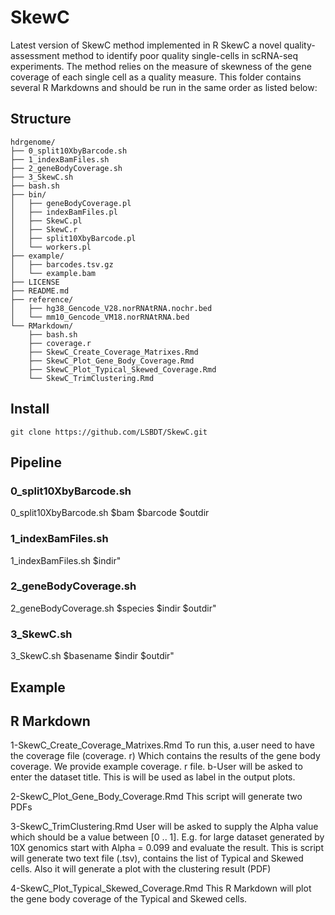 # SkewC
Latest version of SkewC method implemented in R SkewC a novel quality-assessment method to identify poor quality single-cells in scRNA-seq experiments.
The method relies on the measure of skewness of the gene coverage of each single cell as a quality measure. This folder contains several R Markdowns and should be run in the same order as listed below:

## Structure
```
hdrgenome/
├── 0_split10XbyBarcode.sh
├── 1_indexBamFiles.sh
├── 2_geneBodyCoverage.sh
├── 3_SkewC.sh
├── bash.sh
├── bin/
│   ├── geneBodyCoverage.pl
│   ├── indexBamFiles.pl
│   ├── SkewC.pl
│   ├── SkewC.r
│   ├── split10XbyBarcode.pl
│   └── workers.pl
├── example/
│   ├── barcodes.tsv.gz
│   └── example.bam
├── LICENSE
├── README.md
├── reference/
│   ├── hg38_Gencode_V28.norRNAtRNA.nochr.bed
│   └── mm10_Gencode_VM18.norRNAtRNA.bed
└── RMarkdown/
    ├── bash.sh
    ├── coverage.r
    ├── SkewC_Create_Coverage_Matrixes.Rmd
    ├── SkewC_Plot_Gene_Body_Coverage.Rmd
    ├── SkewC_Plot_Typical_Skewed_Coverage.Rmd
    └── SkewC_TrimClustering.Rmd
```

## Install
```
git clone https://github.com/LSBDT/SkewC.git
```
## Pipeline
### 0_split10XbyBarcode.sh
0_split10XbyBarcode.sh $bam $barcode $outdir

### 1_indexBamFiles.sh
1_indexBamFiles.sh \$indir"

### 2_geneBodyCoverage.sh
2_geneBodyCoverage.sh \$species \$indir \$outdir"

### 3_SkewC.sh
3_SkewC.sh \$basename \$indir \$outdir"

## Example

## R Markdown

1-SkewC_Create_Coverage_Matrixes.Rmd
To run this,
      a.user need to have the coverage file (coverage. r) Which contains the results of the gene body coverage. We provide example coverage. r file.
      b-User will be asked to enter the dataset title. This is will be used as label in the output plots.

2-SkewC_Plot_Gene_Body_Coverage.Rmd
     This script will generate two PDFs

3-SkewC_TrimClustering.Rmd
  User will be asked to supply the Alpha value which should be a value between [0 .. 1]. E.g. for large dataset generated by 10X genomics     start with Alpha = 0.099 and evaluate the result.
  This is script will generate two text file (.tsv), contains the list of Typical and Skewed cells.
   Also it will generate a plot with the clustering result (PDF)

4-SkewC_Plot_Typical_Skewed_Coverage.Rmd
  This R Markdown will plot the gene body coverage of the Typical and Skewed cells.
